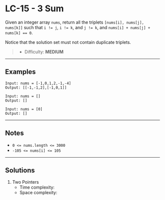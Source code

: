 # LC-15 - 3 Sum

Given an integer array `nums`, return all the triplets `[nums[i], nums[j], nums[k]]` such that `i != j`, `i != k`, and `j != k`, and `nums[i] + nums[j] + nums[k] == 0`.

Notice that the solution set must not contain duplicate triplets.

> * Difficulty: **MEDIUM**

---
## Examples

```
Input: nums = [-1,0,1,2,-1,-4]
Output: [[-1,-1,2],[-1,0,1]]
```

```
Input: nums = []
Output: []
```

```
Input: nums = [0]
Output: []
```

---
## Notes

- `0 <= nums.length <= 3000`
- `-105 <= nums[i] <= 105`

---
## Solutions

1. Two Pointers
     - Time complexity:
     - Space complexity:
